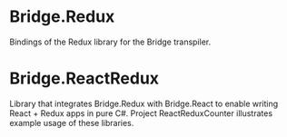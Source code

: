 # Bridge.Redux 
Bindings of the Redux library for the Bridge transpiler. 

# Bridge.ReactRedux
Library that integrates Bridge.Redux with Bridge.React to enable writing React + Redux apps in pure C#. Project ReactReduxCounter illustrates example usage of these libraries.
